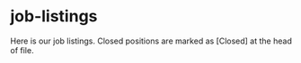 # job-listings
Here is our job listings. Closed positions are marked as [Closed] at the head of file.

